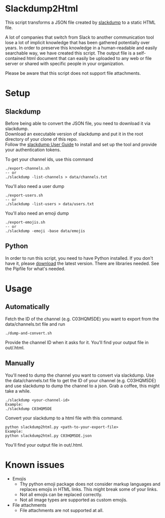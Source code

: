 # Slackdump2Html

This script transforms a JSON file created by [slackdump](https://github.com/rusq/slackdump) to a static HTML file.

A lot of companies that switch from Slack to another communication tool lose a lot of implicit knowledge that has been gathered potentially over years.
In order to preserve this knowledge in a human-readable and easily searchable way, we have created this script.
The output file is a self-contained html document that can easily be uploaded to any web or file server or shared with specific people in your organization.

Please be aware that this script does not support file attachments.

# Setup

## Slackdump

Before being able to convert the JSON file, you need to download it via slackdump.<br>
Download an executable version of slackdump and put it in the root directory of your clone of this repo.<br> 
Follow the [slackdump User Guide](https://github.com/rusq/slackdump/blob/master/doc/README.rst) to install and set up the tool and provide your authentication tokens.

To get your channel ids, use this command
```
./export-channels.sh
-- or
./slackdump -list-channels > data/channels.txt
```

You'll also need a user dump
```
./export-users.sh
-- or
./slackdump -list-users > data/users.txt
```

You'll also need an emoji dump
```
./export-emojis.sh
-- or
./slackdump -emoji -base data/emojis
```

## Python

In order to run this script, you need to have Python installed. If you don't have it, please [download](https://www.python.org/downloads/) the latest version.
There are libraries needed. See the Pipfile for what's needed.

# Usage

## Automatically

Fetch the ID of the channel (e.g. C03HQM5DE) you want to export from the data/channels.txt file and run
```
./dump-and-convert.sh
```
Provide the channel ID when it asks for it. You'll find your output file in out/<channel-name>.html.

## Manually

You'll need to dump the channel you want to convert via slackdump.
Use the data/channels.txt file to get the ID of your channel (e.g. C03HQM5DE) and use slackdump to dump the channel to a json.
Grab a coffee, this might take a while.
```
./slackdump <your-channel-id>
Example:
./slackdump C03HQM5DE
```

Convert your slackdump to a html file with this command.
```
python slackdump2html.py <path-to-your-export-file>
Example:
python slackdump2html.py C03HQM5DE.json
```
You'll find your output file in out/<channel-name>.html.

# Known issues
* Emojis
  * Thy python emoji package does not consider markup languages and replaces emojis in HTML links. This might break some of your links.
  * Not all emojis can be replaced correctly.
  * Not all image types are supported as custom emojis.
* File attachments
  * File attachments are not supported at all.